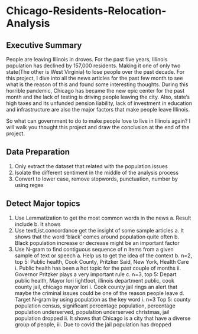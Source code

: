 # Chicago-Residents-Relocation-Analysis
## Executive Summary
People are leaving Illinois in droves. For the past five
years, Illinois population has declined by 157,000
residents. Making it one of only two state(The other is
West Virginia) to lose people over the past decade.
For this project, I dive into all the news articles for the past
few month to see what is the reason of this and found
some interesting thoughts. During this horrible pandemic,
Chicago has became the new epic center for the past
month and the lack of testing is driving people leaving the
city. Also, state’s high taxes and its unfunded pension
liability, lack of investment in education and infrastructure
are also the major factors that make people leave Illinois.

So what can government to do to make people love to live
in Illinois again? I will walk you thought this project and
draw the conclusion at the end of the project.
## Data Preparation
1. Only extract the dataset
that related with the
population issues
2. Isolate the different
sentiment in the middle of
the analysis process
3. Convert to lower case,
remove stopwords,
punctuation, number by
using regex
## Detect Major topics
1. Use Lemmatization to get the most common words in the news
a. Result include
b. It shows
2. Use textList.concordance get the insight of some sample articles
a. It shows that the word ‘black’ comes around population quite often
b. Black population increase or decrease might be an important factor
3. Use N-gram to find contiguous sequence of n items from a given sample of text or speech
a. Help us to get the idea of the context
b. n=2, top 5: Public health, Cook County, Pritzker Said, New York, Health Care
i. Public health has been a hot topic for the past couple of months
ii. Governor Pritzker plays a very important rule
c. n=3, top 5: Depart public health, Mayor lori lightfoot, illinois department public, cook county jail, chicago mayor lori
i. Cook county jail rings an alert that maybe the criminal issues could be one of the reason people leave
d. Target N-gram by using population as the key word
i. n=3 Top 5: county population census, significant percentage population, percentage population underserved,
population underserved christmas, jail population dropped
ii. It shows that Chicago is a city that have a diverse group of people,
iii. Due to covid the jail population has dropped
